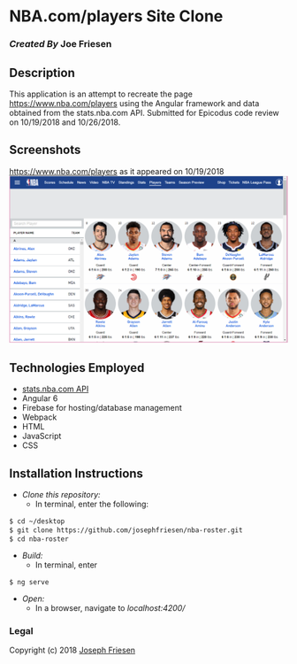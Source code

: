 # NBA.com/players Site Clone

### _Created By_ **Joe Friesen**

## Description

This application is an attempt to recreate the page https://www.nba.com/players using the Angular framework and data obtained from the stats.nba.com API. Submitted for Epicodus code review on 10/19/2018 and 10/26/2018.

## Screenshots

https://www.nba.com/players as it appeared on 10/19/2018
![NBA.com/players](./src/assets/nba-players-screenshot.png)

## Technologies Employed

* [stats.nba.com API](https://stats.nba.com)
* Angular 6
* Firebase for hosting/database management
* Webpack
* HTML
* JavaScript
* CSS

## Installation Instructions

* *Clone this repository:*
  * In terminal, enter the following:
```
$ cd ~/desktop
$ git clone https://github.com/josephfriesen/nba-roster.git
$ cd nba-roster
```
* *Build:*
  * In terminal, enter
```
$ ng serve
```
* *Open:*
  * In a browser, navigate to *localhost:4200/*

### Legal

Copyright (c) 2018 [Joseph Friesen](mailto:friesen.josephc@gmail.com)
